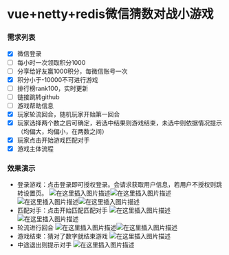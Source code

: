 # vue+netty+redis微信猜数对战小游戏

### 需求列表
- [x] 微信登录
- [ ] 每小时一次领取积分1000
- [ ] 分享给好友赢1000积分，每微信账号一次
- [x] 积分小于-10000不可进行游戏
- [ ] 排行榜rank100，实时更新
- [ ] 链接跳转github
- [ ] 游戏帮助信息
- [x] 玩家轮流回合，随机玩家开始第一回合
- [x] 玩家选择两个数之后可确定，若选中结果则游戏结束，未选中则依据情况提示（均偏大，均偏小，在两数之间）
- [x] 玩家点击开始游戏匹配对手
- [x] 游戏主体流程

### 效果演示
 - 登录游戏：点击登录即可授权登录。会请求获取用户信息，若用户不授权则跳转设置页。
![在这里插入图片描述](https://img-blog.csdnimg.cn/20200604194119361.png)![在这里插入图片描述](https://img-blog.csdnimg.cn/20200604194410151.png)![在这里插入图片描述](https://img-blog.csdnimg.cn/20200604194425769.png)![在这里插入图片描述](https://img-blog.csdnimg.cn/20200604194444325.png)
 - 匹配对手：点击开始匹配匹配对手
![在这里插入图片描述](https://img-blog.csdnimg.cn/20200604194545933.png)![在这里插入图片描述](https://img-blog.csdnimg.cn/20200604194609221.png?x-oss-process=image/watermark,type_ZmFuZ3poZW5naGVpdGk,shadow_10,text_aHR0cHM6Ly9ibG9nLmNzZG4ubmV0L3dlaXhpbl80MjM0MDM2Ng==,size_16,color_FFFFFF,t_70)
 - 轮流进行回合
![在这里插入图片描述](https://img-blog.csdnimg.cn/20200604194643108.png)![在这里插入图片描述](https://img-blog.csdnimg.cn/20200604194648845.png?x-oss-process=image/watermark,type_ZmFuZ3poZW5naGVpdGk,shadow_10,text_aHR0cHM6Ly9ibG9nLmNzZG4ubmV0L3dlaXhpbl80MjM0MDM2Ng==,size_16,color_FFFFFF,t_70)
 - 游戏结束：猜对了数字就结束游戏
![在这里插入图片描述](https://img-blog.csdnimg.cn/2020060419481419.png?x-oss-process=image/watermark,type_ZmFuZ3poZW5naGVpdGk,shadow_10,text_aHR0cHM6Ly9ibG9nLmNzZG4ubmV0L3dlaXhpbl80MjM0MDM2Ng==,size_16,color_FFFFFF,t_70)
 - 中途退出则提示对手
![在这里插入图片描述](https://img-blog.csdnimg.cn/20200604194846933.png)